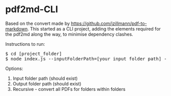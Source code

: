 # pdf2md-CLI

Based on the convert made by https://github.com/jzillmann/pdf-to-markdown.
This started as a CLI project, adding the elements required for the pdf2md along the way, to minimise dependency clashes.

Instructions to run:
<pre>
$ cd [project_folder]
$ node index.js --inputFolderPath=[your input folder path] --outputFolderPath=[your output folder path] --recursive=[true or false]
</pre>

Options:
1. Input folder path (should exist)
2. Output folder path (should exist)
3. Recursive - convert all PDFs for folders within folders